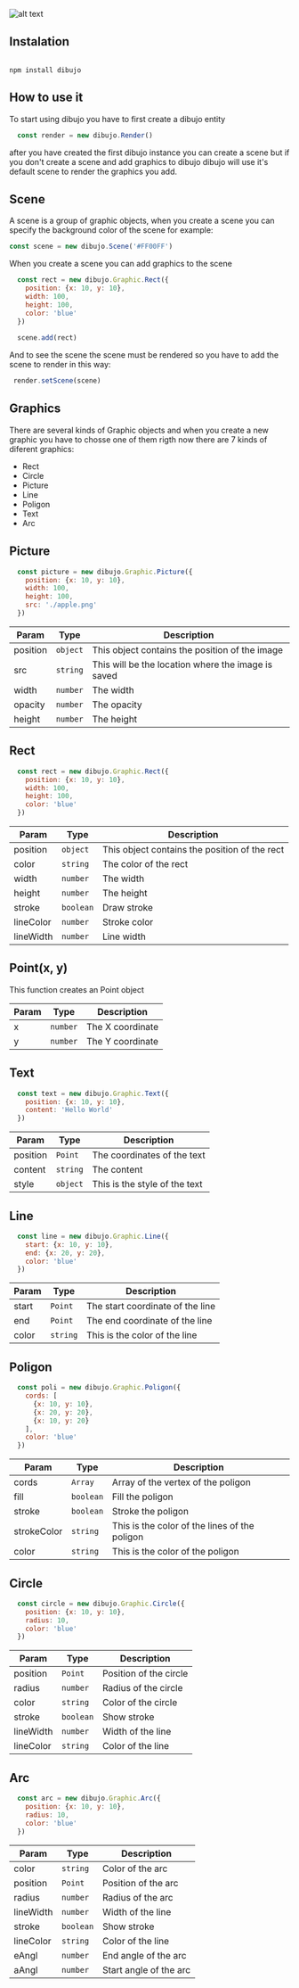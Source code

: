 ![alt text](https://raw.githubusercontent.com/LuisHerasme/DibujoJs/master/logo/dibujoJs.png)

## Instalation

<code>
npm install dibujo
</code>

## How to use it

<p>
  To start using dibujo you have to first create a dibujo entity
</p>

```javascript
  const render = new dibujo.Render()
```
<p>
  after you have created the first  dibujo instance you can create a scene but if you don't create a scene and add graphics to dibujo     dibujo will use it's default scene to render the graphics you add.
</p>


## Scene
<p>
  A scene is a group of graphic objects, when you create a scene you can specify the background color 
  of the scene for example:
</p>

```javascript
const scene = new dibujo.Scene('#FF00FF')
```

<p>
  When you create a scene you can add graphics to the scene
</p>

```javascript
  const rect = new dibujo.Graphic.Rect({
    position: {x: 10, y: 10},
    width: 100,
    height: 100,
    color: 'blue'
  })
  
  scene.add(rect)
```

<p>
  And to see the scene the scene must be rendered so you have to add the scene to render in this way:
</p>

```javascript
 render.setScene(scene)
```

## Graphics
<p>
  There are several kinds of Graphic objects and when you create a new graphic you have to chosse one of them
  rigth now there are 7 kinds of diferent graphics:
</p>

* Rect
* Circle
* Picture
* Line
* Poligon
* Text
* Arc

## Picture

```javascript
  const picture = new dibujo.Graphic.Picture({
    position: {x: 10, y: 10},
    width: 100,
    height: 100,
    src: './apple.png'
  })
```

| Param | Type | Description |
| --- | --- | --- |
| position | <code>object</code> | This object contains the position of the image |
| src | <code>string</code> | This will be the location where the image is saved |
| width | <code>number</code> | The width |
| opacity | <code>number</code> | The opacity |
| height | <code>number</code> | The height |

## Rect

```javascript
  const rect = new dibujo.Graphic.Rect({
    position: {x: 10, y: 10},
    width: 100,
    height: 100,
    color: 'blue'
  })
```

| Param | Type | Description |
| --- | --- | --- |
| position | <code>object</code> | This object contains the position of the rect |
| color | <code>string</code> | The color of the rect |
| width | <code>number</code> | The width |
| height | <code>number</code> | The height |
| stroke | <code>boolean</code> | Draw stroke |
| lineColor | <code>number</code> | Stroke color |
| lineWidth | <code>number</code> | Line width |

## Point(x, y)
This function creates an Point object

| Param | Type | Description |
| --- | --- | --- |
| x | <code>number</code> | The X coordinate |
| y | <code>number</code> | The Y coordinate |

<a name="init"></a>

## Text

```javascript
  const text = new dibujo.Graphic.Text({
    position: {x: 10, y: 10},
    content: 'Hello World'
  })
```

| Param | Type | Description |
| --- | --- | --- |
| position | <code>Point</code> | The coordinates of the text |
| content | <code>string</code> | The content |
| style | <code>object</code> | This is the style of the text |

## Line

```javascript
  const line = new dibujo.Graphic.Line({
    start: {x: 10, y: 10},
    end: {x: 20, y: 20},
    color: 'blue'
  })
```

| Param | Type | Description |
| --- | --- | --- |
| start | <code>Point</code> | The start coordinate of the line |
| end | <code>Point</code> | The end coordinate of the line |
| color | <code>string</code> | This is the color of the line |

## Poligon

```javascript
  const poli = new dibujo.Graphic.Poligon({
    cords: [
      {x: 10, y: 10},
      {x: 20, y: 20},
      {x: 10, y: 20}
    ],
    color: 'blue'
  })
```

| Param | Type | Description |
| --- | --- | --- | 
| cords | <code>Array<Point></code> | Array of the vertex of the poligon |
| fill | <code>boolean</code> | Fill the poligon |
| stroke | <code>boolean</code> | Stroke the poligon |
| strokeColor | <code>string</code> | This is the color of the lines of the poligon |
| color | <code>string</code> | This is the color of the poligon |
  
## Circle

```javascript
  const circle = new dibujo.Graphic.Circle({
    position: {x: 10, y: 10},
    radius: 10,
    color: 'blue'
  })
```

| Param | Type | Description |
| --- | --- | --- | 
| position | <code>Point</code> | Position of the circle |
| radius | <code>number</code> | Radius of the circle |
| color | <code>string</code> | Color of the circle |
| stroke | <code>boolean</code> | Show stroke |
| lineWidth | <code>number</code> | Width of the line |
| lineColor | <code>string</code> | Color of the line |

## Arc

```javascript
  const arc = new dibujo.Graphic.Arc({
    position: {x: 10, y: 10},
    radius: 10,
    color: 'blue'
  })
```

| Param | Type | Description |
| --- | --- | --- | 
| color | <code>string</code> | Color of the arc |
| position | <code>Point</code> | Position of the arc |
| radius | <code>number</code> | Radius of the arc |
| lineWidth | <code>number</code> | Width of the line |
| stroke | <code>boolean</code> | Show stroke |
| lineColor | <code>string</code> | Color of the line |
| eAngl | <code>number</code> | End angle of the arc |
| aAngl | <code>number</code> | Start angle of the arc |
